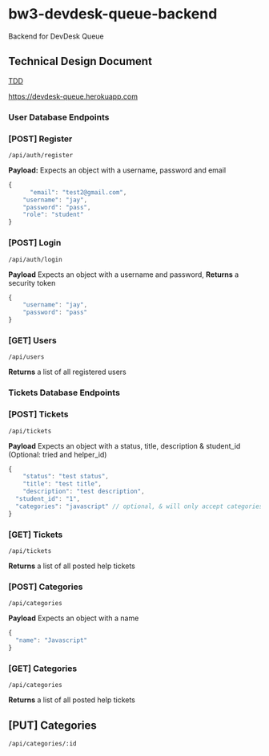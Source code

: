 # bw3-devdesk-queue-backend
Backend for DevDesk Queue

## Technical Design Document
[TDD](https://docs.google.com/document/d/1NNdDonJhEtS1wGPb88NQR7Fg2C0gkBwX51sXeloip68/edit#)


https://devdesk-queue.herokuapp.com





### User Database Endpoints 

 ### [POST] Register
 
 `/api/auth/register` 

 **Payload:** Expects an object with a username, password and email 

```js
{
	  "email": "test2@gmail.com",
    "username": "jay",
    "password": "pass",
    "role": "student"
}
```

### [POST] Login

`/api/auth/login`

**Payload** Expects an object with a username and password, **Returns** a security token

```js 
{
    "username": "jay",
    "password": "pass"
}
```

### [GET] Users

`/api/users`

**Returns** a list of all registered users  

### Tickets Database Endpoints 

### [POST] Tickets

`/api/tickets` 

**Payload** Expects an object with a status, title, description & student_id (Optional: tried and helper_id) 

```js 
{
	"status": "test status",
	"title": "test title",
	"description": "test description",
  "student_id": "1",
  "categories": "javascript" // optional, & will only accept categories in the categories table
}
```

 ### [GET] Tickets
 
 `/api/tickets`  
 
 **Returns** a list of all posted help tickets 


### [POST] Categories

`/api/categories` 

**Payload** Expects an object with a name

```js 
{
  "name": "Javascript"
}
```

 ### [GET] Categories
 
 `/api/categories`  
 
 **Returns** a list of all posted help tickets 

## [PUT] Categories 

`/api/categories/:id`